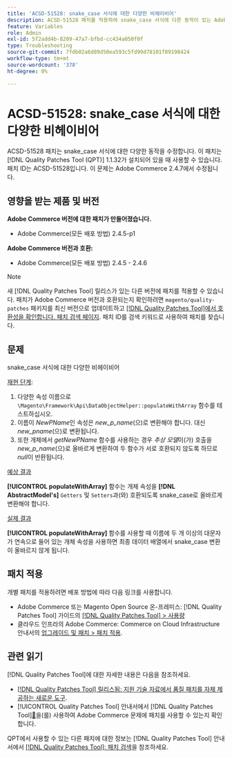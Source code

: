 ```yaml
---
title: 'ACSD-51528: snake_case 서식에 대한 다양한 비헤이비어'
description: ACSD-51528 패치를 적용하여 snake_case 서식에 다른 동작이 있는 Adobe Commerce 문제를 수정합니다.
feature: Variables
role: Admin
exl-id: 5f2add4b-8209-47a7-bfbd-cc434a050f0f
type: Troubleshooting
source-git-commit: 7fdb02a6d89d50ea593c5fd99d78101f89198424
workflow-type: tm+mt
source-wordcount: '378'
ht-degree: 0%

---
```


# ACSD-51528: snake_case 서식에 대한 다양한 비헤이비어

ACSD-51528 패치는 snake_case 서식에 대한 다양한 동작을 수정합니다. 이 패치는 [!DNL Quality Patches Tool (QPT)] 1.1.32가 설치되어 있을 때 사용할 수 있습니다. 패치 ID는 ACSD-51528입니다. 이 문제는 Adobe Commerce 2.4.7에서 수정됩니다.

## 영향을 받는 제품 및 버전

**Adobe Commerce 버전에 대한 패치가 만들어졌습니다.**

* Adobe Commerce(모든 배포 방법) 2.4.5-p1

**Adobe Commerce 버전과 호환:**

* Adobe Commerce(모든 배포 방법) 2.4.5 - 2.4.6

>[!NOTE]
>
>새 [!DNL Quality Patches Tool] 릴리스가 있는 다른 버전에 패치를 적용할 수 있습니다. 패치가 Adobe Commerce 버전과 호환되는지 확인하려면 `magento/quality-patches` 패키지를 최신 버전으로 업데이트하고 [[!DNL Quality Patches Tool]에서 호환성을 확인합니다. 패치 검색 페이지](https://experienceleague.adobe.com/tools/commerce-quality-patches/index.html?lang=ko). 패치 ID를 검색 키워드로 사용하여 패치를 찾습니다.

## 문제

snake_case 서식에 대한 다양한 비헤이비어

<u>재현 단계</u>:

1. 다양한 속성 이름으로 `\Magento\Framework\Api\DataObjectHelper::populateWithArray` 함수를 테스트하십시오.
1. 이름이 *NewPName*&#x200B;인 속성은 *new_p_name*(으)로 변환해야 합니다. 대신 *new_pname*(으)로 변환됩니다.
1. 또한 개체에서 *getNewPName* 함수를 사용하는 경우 *추상 모델*&#x200B;이(가) 호출을 *new_p_name*(으)로 올바르게 변환하여 두 함수가 서로 호환되지 않도록 하므로 *null*&#x200B;이 반환됩니다.

<u>예상 결과</u>

**[!UICONTROL populateWithArray]** 함수는 개체 속성을 **[!DNL AbstractModel's]** `Getters` 및 `Setters`과(와) 호환되도록 snake_case로 올바르게 변환해야 합니다.

<u>실제 결과</u>

**[!UICONTROL populateWithArray]** 함수를 사용할 때 이름에 두 개 이상의 대문자가 연속으로 들어 있는 개체 속성을 사용하면 최종 데이터 배열에서 snake_case 변환이 올바르지 않게 됩니다.

## 패치 적용

개별 패치를 적용하려면 배포 방법에 따라 다음 링크를 사용합니다.

* Adobe Commerce 또는 Magento Open Source 온-프레미스: [!DNL Quality Patches Tool] 가이드의 [[!DNL Quality Patches Tool] > 사용량](/help/tools/quality-patches-tool/usage.md)
* 클라우드 인프라의 Adobe Commerce: Commerce on Cloud Infrastructure 안내서의 [업그레이드 및 패치 > 패치 적용](https://experienceleague.adobe.com/docs/commerce-cloud-service/user-guide/develop/upgrade/apply-patches.html?lang=ko).

## 관련 읽기

[!DNL Quality Patches Tool]에 대한 자세한 내용은 다음을 참조하세요.

* [[!DNL Quality Patches Tool] 릴리스됨: 지원 기술 자료에서 품질 패치를 자체 제공하는 새로운 도구](https://experienceleague.adobe.com/ko/docs/commerce-operations/tools/quality-patches-tool/quality-patches-tool-to-self-serve-quality-patches).
* [!UICONTROL Quality Patches Tool] 안내서에서  [!DNL Quality Patches Tool][&#128279;](/help/tools/quality-patches-tool/patches-available-in-qpt/check-patch-for-magento-issue-with-magento-quality-patches.md)을(를) 사용하여 Adobe Commerce 문제에 패치를 사용할 수 있는지 확인합니다.


QPT에서 사용할 수 있는 다른 패치에 대한 정보는 [!DNL Quality Patches Tool] 안내서에서 [[!DNL Quality Patches Tool]: 패치 검색](https://experienceleague.adobe.com/tools/commerce-quality-patches/index.html?lang=ko)을 참조하세요.
